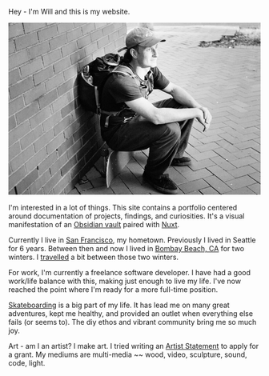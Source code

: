 Hey - I'm Will and this is my website.

![](../public/attachments/scan117684.jpeg)

I'm interested in a lot of things. This site contains a portfolio centered around documentation of projects, findings, and curiosities. It's a visual manifestation of an [Obsidian vault](simons.dev%20-%20Nuxt%20Content%20+%20Obsidian.md) paired with [Nuxt](Nuxt.md).

Currently I live in [San Francisco](San%20Francisco), my hometown. Previously I lived in Seattle for 6 years. Between then and now I lived in [Bombay Beach, CA](Bombay%20Beach.md) for two winters. I [travelled](areas/Adventure.md) a bit between those two winters.

For work, I'm currently a freelance software developer.  I have had a good work/life balance with this, making just enough to live my life. I've now reached the point where I'm ready for a more full-time position.

[Skateboarding](Skateboarding) is a big part of my life. It has lead me on many great adventures, kept me healthy, and provided an outlet when everything else fails (or seems to). The diy ethos and vibrant community bring me so much joy.

Art - am I an artist? I make art. I tried writing an [Artist Statement](thoughts/Artist%20Statement%20(work%20in%20progress).md) to apply for a grant. My mediums are multi-media ~~ wood, video, sculpture, sound, code, light.





